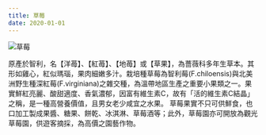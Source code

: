 ```yaml
---
title: 草莓
date: 2020-01-01
---
```


![草莓](https://images.unsplash.com/photo-1587393855524-087f83d95bc9?ixlib=rb-1.2.1&ixid=eyJhcHBfaWQiOjEyMDd9&auto=format&fit=crop&w=997&q=80)

原產於智利，名【洋苺】、【紅苺】、【地苺】或【草果】，為薔薇科多年生草本。其形如雞心，紅似瑪瑙，果肉細嫩多汁。栽培種草莓為智利莓(F.chiloensis)與北美洲野生種深紅莓(F.virginiana)之雜交種，為溫帶地區生產之重要小果類之一。果實鮮紅亮麗、酸甜適度、香氣濃郁，因富有維生素C，故有「活的維生素C結晶」之稱，是一種高營養價值，且男女老少咸宜之水果。
草莓果實不只可供鮮食，也口加工製成果醬、糖果、餅乾、冰淇淋、草莓酒等；此外，草莓園亦可開放為觀光草莓園，供遊客摘採，為高價之園藝作物。